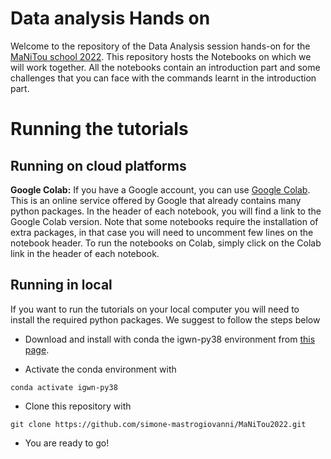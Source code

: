 # Data analysis Hands on

Welcome to the repository of the Data Analysis session hands-on for the [MaNiTou school 2022](https://indico.in2p3.fr/event/25990/timetable/#20220707). This repository hosts the Notebooks on which we will work together. All the notebooks contain an introduction part and some challenges that you can face with the commands learnt in the introduction part. 


# Running the tutorials

## Running on cloud platforms

**Google Colab:** If you have a Google account, you can use [Google Colab](https://research.google.com/colaboratory/). This is an online service offered by Google that already contains many python packages. In the header of each notebook, you will find a link to the Google Colab version. Note that some notebooks require the installation of extra packages, in that case you will need to uncomment few lines on the notebook header. To run the notebooks on Colab, simply click on the Colab link in the header of each notebook.

## Running in local

If you want to run the tutorials on your local computer you will need to install the required python packages. We suggest to follow the steps below

* Download and install with conda the igwn-py38 environment from [this page](https://computing.docs.ligo.org/conda/environments/igwn-py38/).

* Activate the conda environment with 

```
conda activate igwn-py38
```

* Clone this repository with 

```
git clone https://github.com/simone-mastrogiovanni/MaNiTou2022.git
```

* You are ready to go!
